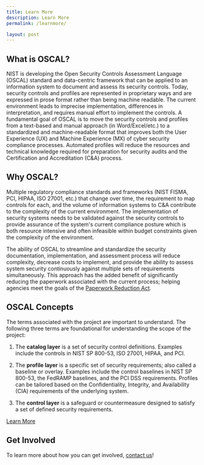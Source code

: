 ```yaml
---
title: Learn More
description: Learn More
permalink: /learnmore/

layout: post
---
```


## What is OSCAL?

NIST is developing the Open Security Controls Assessment Language (OSCAL) standard and data-centric framework that can be applied to an information system to document and assess its security controls. Today, security controls and profiles are represented in proprietary ways and are expressed in prose format rather than being machine readable. The current environment leads to imprecise implementation, differences in interpretation, and requires manual effort to implement the controls. A fundamental goal of OSCAL is to move the security controls and profiles from a text-based and manual approach (in Word/Excel/etc.) to a standardized and machine-readable format that improves both the User Experience (UX) and Machine Experience (MX) of cyber security compliance processes. Automated profiles will reduce the resources and technical knowledge required for preparation for security audits and the Certification and Accreditation (C&A) process.

## Why OSCAL?

Multiple regulatory compliance standards and frameworks (NIST FISMA, PCI, HIPAA, ISO 27001, etc.) that change over time, the requirement to map controls for each, and the volume of information systems to C&A contribute to the complexity of the current environment. The implementation of security systems needs to be validated against the security controls to provide assurance of the system's current compliance posture which is both resource intensive and often infeasible within budget constraints given the complexity of the environment.

The ability of OSCAL to streamline and standardize the security documentation, implementation, and assessment process will reduce complexity, decrease costs to implement, and provide the ability to assess system security continuously against multiple sets of requirements simultaneously. This approach has the added benefit of significantly reducing the paperwork associated with the current process; helping agencies meet the goals of the [Paperwork Reduction Act](https://en.wikipedia.org/wiki/Paperwork_Reduction_Act).

## OSCAL Concepts

The terms associated with the project are important to understand. The following three terms are foundational for understanding the scope of the project:

1. The **catalog layer** is a set of security control definitions. Examples include the controls in NIST SP 800-53, ISO 27001, HIPAA, and PCI.

2. The **profile layer** is a specific set of security requirements; also called a baseline or overlay. Examples include the control baselines in NIST SP 800-53, the FedRAMP baselines, and the PCI DSS requirements.  Profiles can be tailored based on the Confidentiality, Integrity, and Availability (CIA) requirements of the underlying system.

3. The **control layer** is a safeguard or countermeasure designed to satisfy a set of defined security requirements. 

[Learn More](/docs/)

## Get Involved 

To learn more about how you can get involved, [contact us](contact)!
